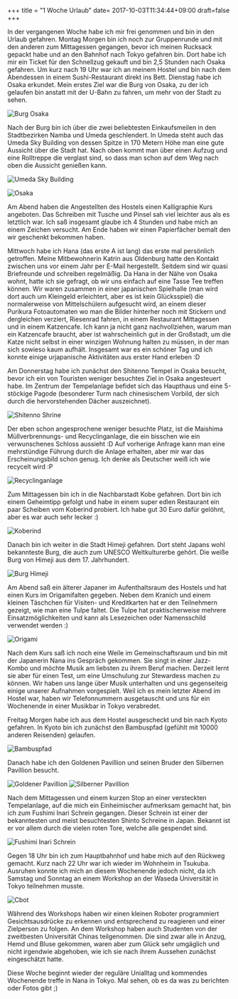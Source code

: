 +++
title = "1 Woche Urlaub"
date= 2017-10-03T11:34:44+09:00
draft=false
+++

In der vergangenen Woche habe ich mir frei genommen und bin in den Urlaub
gefahren. Montag Morgen bin ich noch zur Gruppenrunde und mit den anderen zum
Mittagessen gegangen, bevor ich meinen Rucksack gepackt habe und an den Bahnhof
nach Tokyo gefahren bin. Dort habe ich mir ein Ticket für den Schnellzug gekauft
und bin 2,5 Stunden nach Osaka gefahren. Um kurz nach 19 Uhr war ich an meinem
Hostel und bin nach dem Abendessen in einem Sushi-Restaurant direkt ins Bett.
Dienstag habe ich Osaka erkundet. Mein erstes Ziel war die Burg von Osaka, zu
der ich gelaufen bin anstatt mit der U-Bahn zu fahren, um mehr von der Stadt zu
sehen.

![Burg Osaka](/img/2017_10_03/osakajo.jpg)

Nach der Burg bin ich über die zwei beliebtesten Einkaufsmeilen in den
Stadtbezirken Namba und Umeda geschlendert. In Umeda steht auch das Umeda Sky
Building von dessen Spitze in 170 Metern Höhe man eine gute Aussicht über die
Stadt hat. Nach oben kommt man über einen Aufzug und eine Rolltreppe die
verglast sind, so dass man schon auf dem Weg nach oben die Aussicht genießen
kann.

![Umeda Sky Building](/img/2017_10_03/skybuilding.jpg)

![Osaka](/img/2017_10_03/osaka.jpg)

Am Abend haben die Angestellten des Hostels einen Kalligraphie Kurs angeboten.
Das Schreiben mit Tusche und Pinsel sah viel leichter aus als es letztlich war.
Ich saß insgesamt glaube ich 4 Stunden und habe mich an einem Zeichen versucht.
Am Ende haben wir einen Papierfächer bemalt den wir geschenkt bekommen haben.

Mittwoch habe ich Hana (das erste A ist lang) das erste mal persönlich getroffen.
Meine Mitbewohnerin Katrin aus Oldenburg hatte den Kontakt zwischen uns vor
einem Jahr per E-Mail hergestellt. Seitdem sind wir quasi Briefreunde und
schreiben regelmäßig. Da Hana in der Nähe von Osaka wohnt, hatte ich sie
gefragt, ob wir uns einfach auf eine Tasse Tee treffen können. Wir waren
zusammen in einer japanischen Spielhalle (man wird dort auch um Kleingeld
erleichtert, aber es ist kein Glücksspiel) die normalerweise von Mittelschülern
aufgesucht wird, an einem dieser Purikura Fotoautomaten wo man die Bilder
hinterher noch mit Stickern und dergleichen verziert, Riesenrad fahren, in einem
Restaurant Mittagessen und in einem Katzencafe. Ich kann ja nicht ganz
nachvollziehen, warum man ein Katzencafe braucht, aber ist wahrscheinlich gut in
der Großstadt, um die Katze nicht selbst in einer winzigen Wohnung halten zu
müssen, in der man sich sowieso kaum aufhält. Insgesamt war es ein schöner Tag
und ich konnte einige urjapanische Aktivitäten aus erster Hand erleben :D

Am Donnerstag habe ich zunächst den Shitenno Tempel in Osaka besucht, bevor ich
ein von Touristen weniger besuchtes Ziel in Osaka angesteuert habe. Im Zentrum
der Tempelanlage befidet sich das Haupthaus und eine 5-stöckige Pagode
(besonderer Turm nach chinesischem Vorbild, der sich durch die hervorstehenden
Dächer auszeichnet).

![Shitenno Shrine](/img/2017_10_03/shitennoji.jpg)

Der eben schon angesprochene weniger besuchte Platz, ist die Maishima
Müllverbrennungs- und Recyclinganlage, die ein bisschen wie ein verwunschenes
Schloss aussieht :D Auf vorherige Anfrage kann man eine mehrstündige Führung
durch die Anlage erhalten, aber mir war das Erscheinungsbild schon genug. Ich
denke als Deutscher weiß ich wie recycelt wird :P

![Recyclinganlage](/img/2017_10_03/maishima.jpg)

Zum Mittagessen bin ich in die Nachbarstadt Kobe gefahren. Dort bin ich einem
Geheimtipp gefolgt und habe in einem super edlen Restaurant ein paar Scheiben
vom Koberind probiert. Ich habe gut 30 Euro dafür gelöhnt, aber es war auch sehr
lecker :)

![Koberind](/img/2017_10_03/kobe.jpg)

Danach bin ich weiter in die Stadt Himeji gefahren. Dort steht Japans wohl
bekannteste Burg, die auch zum UNESCO Weltkulturerbe gehört. Die weiße Burg von
Himeji aus dem 17. Jahrhundert.

![Burg Himeji](/img/2017_10_03/himeji.jpg)

Am Abend saß ein älterer Japaner im Aufenthaltsraum des Hostels und hat einen
Kurs im Origamifalten gegeben. Neben dem Kranich und einem kleinen Täschchen für
Visiten- und Kreditkarten hat er den Teilnehmern gezeigt, wie man eine Tulpe
faltet. Die Tulpe hat praktischerweise mehrere Einsatzmöglichkeiten und kann als
Lesezeichen oder Namensschild verwendet werden :)

![Origami](/img/2017_10_03/origami.jpg)

Nach dem Kurs saß ich noch eine Weile im Gemeinschaftsraum und bin mit der
Japanerin Nana ins Gespräch gekommen. Sie singt in einer Jazz-Kombo und möchte
Musik am liebsten zu ihrem Beruf machen. Derzeit lernt sie aber für einen Test,
um eine Umschulung zur Stewardess machen zu können. Wir haben uns lange über
Musik unterhalten und uns gegenseiteig einige unserer Aufnahmen vorgespielt.
Weil ich es mein letzter Abend im Hostel war, haben wir Telefonnummern
ausgetauscht und uns für ein Wochenende in einer Musikbar in Tokyo verabredet.

Freitag Morgen habe ich aus dem Hostel ausgescheckt und bin nach Kyoto gefahren.
In Kyoto bin ich zunächst den Bambuspfad (gefühlt mit 10000 anderen Reisenden)
gelaufen.

![Bambuspfad](/img/2017_10_03/bamboo.jpg)

Danach habe ich den Goldenen Pavillion und seinen Bruder den Silbernen Pavillion
besucht.

![Goldener Pavillion](/img/2017_10_03/kinkakuji.jpg)
![Silberner Pavillion](/img/2017_10_03/ginkakuji.jpg)

Nach dem Mittagessen und einem kurzen Stop an einer versteckten Tempelanlage,
auf die mich ein Einheimischer aufmerksam gemacht hat, bin ich zum Fushimi Inari
Schrein gegangen. Dieser Schrein ist einer der bekanntesten und meist
besuchtesten Shinto Schreine in Japan. Bekannt ist er vor allem durch die vielen
roten Tore, welche alle gespendet sind.

![Fushimi Inari Schrein](/img/2017_10_03/inari.jpg)

Gegen 18 Uhr bin ich zum Hauptbahnhof und habe mich auf den Rückweg gemacht.
Kurz nach 22 Uhr war ich wieder im Wohnheim in Tsukuba. Ausruhen konnte ich mich
an diesem Wochenende jedoch nicht, da ich Samstag und Sonntag an einem Workshop
an der Waseda Universität in Tokyo teilnehmen musste.

![Cbot](/img/2017_10_03/cbot.jpg)

Während des Workshops haben wir einen kleinen Roboter programmiert
Gesichtsausdrücke zu erkennen und entsprechend zu reagieren und einer Zielperson
zu folgen. An dem Workshop haben auch Studenten von der zweitbesten Universität
Chinas teilgenommen. Die sind zwar alle in Anzug, Hemd und Bluse gekommen, waren
aber zum Glück sehr umgäglich und nicht irgendwie abgehoben, wie ich sie nach
ihrem Aussehen zunächst eingeschätzt hatte.

Diese Woche beginnt wieder der reguläre Unialltag und kommendes Wochenende
treffe in Nana in Tokyo. Mal sehen, ob es da was zu berichten oder Fotos gibt ;)
